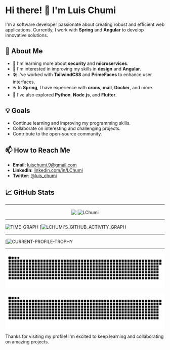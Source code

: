 # Hi there! 👋 I'm Luis Chumi

I'm a software developer passionate about creating robust and efficient web applications. Currently, I work with **Spring** and **Angular** to develop innovative solutions.

## 🚀 About Me

- 🌱 I'm learning more about **security** and **microservices**.
- 🎨 I'm interested in improving my skills in **design** and **Angular**.
- 🛠️ I've worked with **TailwindCSS** and **PrimeFaces** to enhance user interfaces.
- ☕ In **Spring**, I have experience with **crons**, **mail**, **Docker**, and more.
- 🐍 I've also explored **Python**, **Node.js**, and **Flutter**.

## 💡 Goals

- Continue learning and improving my programming skills.
- Collaborate on interesting and challenging projects.
- Contribute to the open-source community.

## 📫 How to Reach Me

- **Email**: [luischumi.9@gmail.com](mailto:luischumi.9@gmail.com)
- **LinkedIn**: [linkedin.com/in/LChumi](https://www.linkedin.com/in/LChumi)
- **Twitter**: [@luis_chumi](https://twitter.com/luis_chumi)

## 📈 GitHub Stats

---
<p align="center">
    <img align="center" src="https://github-readme-stats.vercel.app/api?username=LChumi&show_icons=true&locale=en&theme=onedark" style="width: 49%;" />
    <img align="center" src="https://github-profile-summary-cards.vercel.app/api/cards/productive-time?username=lchumi&theme=radical&utcOffset=8.00" alt="LChumi" style="width: 49%;" />
</p>

---
![TIME-GRAPH](https://github-readme-stats.vercel.app/api/top-langs?username=LChumi&show_icons=true&locale=en&layout=compact&theme=onedark)
[![LCHUMI'S_GITHUB_ACTIVITY_GRAPH](https://github-readme-activity-graph.vercel.app/graph?username=lchumi)

---
[![CURRENT-PROFILE-TROPHY](https://github-profile-trophy.vercel.app/?username=Lchumi&theme=onedark&row=1)

---
![github contribution grid snake animation](https://raw.githubusercontent.com/LChumi/LChumi/output/github-contribution-grid-snake-dark.svg#gh-dark-mode-only)

![github contribution grid snake animation](https://raw.githubusercontent.com/LChumi/LChumi/output/github-contribution-grid-snake.svg#gh-light-mode-only)

Thanks for visiting my profile! I'm excited to keep learning and collaborating on amazing projects.
